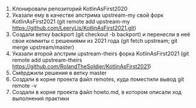 1. Клонировали репозиторий KotlinAsFirst2020
2. Указали ему в качестве апстрима upstream-my свой форк KotlinAsFirst2021 (git remote add upstream-my https://github.com/LeeryLis/KotlinAsFirst2021.git)
3. Создали ветку backport (git checkout -b backport) и перенесли в неё свои коммиты с решениями из 2021 года (git fetch upstream; git merge upstream/master)
4. Указали второй апстрим upstream-theirs форка KotlinAsFirst2021 (git remote add upstream-theirs https://github.com/RolandTheSoldier/KotlinAsFirst2021)
5. Смёрджили решения в ветку master
6. Создали в корне проекта файл remotes, куда поместили вывод git remote -v
7. Создали в корне проекта файл howto.md, в котором описали ход выполнения практики
